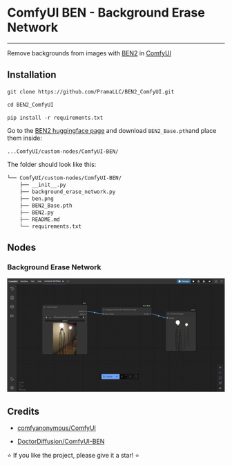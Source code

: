 # ComfyUI BEN - Background Erase Network

****


Remove backgrounds from images with [BEN2](https://huggingface.co/PramaLLC/BEN2) in [ComfyUI](https://github.com/comfyanonymous/ComfyUI)

## Installation

```
git clone https://github.com/PramaLLC/BEN2_ComfyUI.git
```
```
cd BEN2_ComfyUI
```
```
pip install -r requirements.txt
```
Go to the [BEN2 huggingface page](https://huggingface.co/PramaLLC/BEN2/tree/main) and download `BEN2_Base.pth`and place them inside:
```
...ComfyUI/custom-nodes/ComfyUI-BEN/
```
The folder should look like this:
```
└── ComfyUI/custom-nodes/ComfyUI-BEN/
    ├── __init__.py
    ├── background_erase_network.py
    ├── ben.png
    ├── BEN2_Base.pth
    ├── BEN2.py
    ├── README.md
    └── requirements.txt
```
## Nodes

### Background Erase Network
![BEN2](BEN2.png)




## Credits

- [comfyanonymous/ComfyUI](https://github.com/comfyanonymous/ComfyUI)

- [DoctorDiffusion/ComfyUI-BEN](https://github.com/DoctorDiffusion/ComfyUI-BEN)

⭐ If you like the project, please give it a star! ⭐

